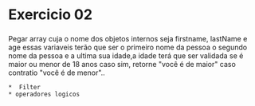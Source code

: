 # Exercicio 02
### 
 Pegar array cuja o nome dos objetos internos seja firstname, lastName e age essas variaveis
 terão que ser o primeiro nome da pessoa o segundo nome da pessoa e a ultima sua idade,a idade terá que ser validada se é maior ou menor de 18 anos caso sim, retorne "você é de maior" caso contratio "você é de menor"..

    *  Filter
    * operadores logicos

